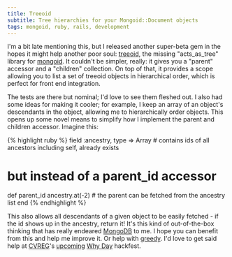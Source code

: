 ```yaml
---
title: Treeoid
subtitle: Tree hierarchies for your Mongoid::Document objects
tags: mongoid, ruby, rails, development
---
```


I'm a bit late mentioning this, but I released another super-beta gem in the hopes it might help another poor soul: [treeoid](http://rubygems.org/gems/treeoid), the missing "acts_as_tree" library for [mongoid](http://mongoid.org). It couldn't be simpler, really: it gives you a "parent" accessor and a "children" collection. On top of that, it provides a scope allowing you to list a set of treeoid objects in hierarchical order, which is perfect for front end integration.

The tests are there but nominal; I'd love to see them fleshed out. I also had some ideas for making it cooler; for example, I keep an array of an object's descendants in the object, allowing me to hierarchically order objects. This opens up some novel means to simplify how I implement the parent and children accessor. Imagine this:

{% highlight ruby %}
field :ancestry, type => Array # contains ids of all ancestors including self, already exists

# but instead of a parent_id accessor

def parent_id
  ancestry.at(-2) # the parent can be fetched from the ancestry list
end
{% endhighlight %}

This also allows all descendants of a given object to be easily fetched - if the id shows up in the ancestry, return it! It's this kind of out-of-the-box thinking that has really endeared [MongoDB](http://mongodb.org) to me. I hope you can benefit from this and help me improve it. Or help with [greedy](/2010/07/25/announcing-greedy/). I'd love to get said help at [CVREG](http://cvreg.org)'s [upcoming](http://www.cvreg.org/2010/8/9/august-meeting-celebrate-whyday) [Why Day](http://whyday.org/) hackfest.